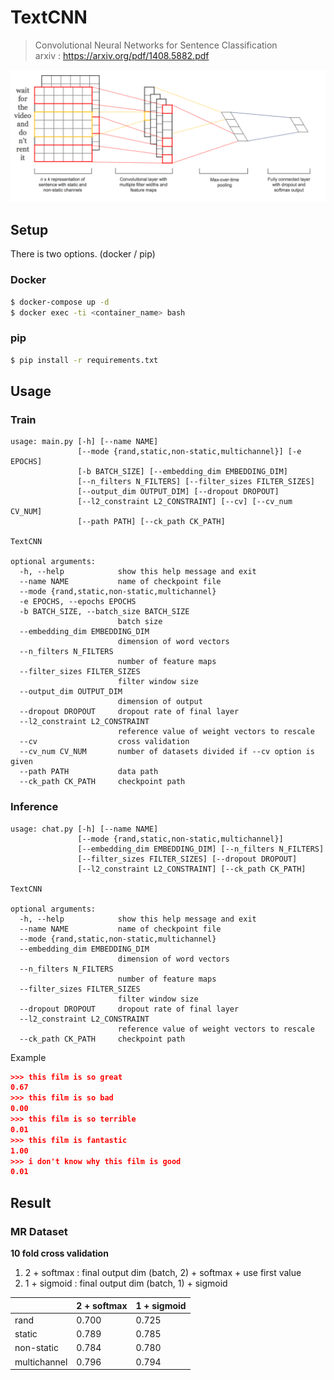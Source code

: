 # TextCNN

> Convolutional Neural Networks for Sentence Classification  
> arxiv : <https://arxiv.org/pdf/1408.5882.pdf>

![image](img/model.png)

## Setup
There is two options. (docker / pip)

### Docker
```bash
$ docker-compose up -d
$ docker exec -ti <container_name> bash
```
### pip
```bash
$ pip install -r requirements.txt
```

## Usage
### Train
```
usage: main.py [-h] [--name NAME]
               [--mode {rand,static,non-static,multichannel}] [-e EPOCHS]
               [-b BATCH_SIZE] [--embedding_dim EMBEDDING_DIM]
               [--n_filters N_FILTERS] [--filter_sizes FILTER_SIZES]
               [--output_dim OUTPUT_DIM] [--dropout DROPOUT]
               [--l2_constraint L2_CONSTRAINT] [--cv] [--cv_num CV_NUM]
               [--path PATH] [--ck_path CK_PATH]

TextCNN

optional arguments:
  -h, --help            show this help message and exit
  --name NAME           name of checkpoint file
  --mode {rand,static,non-static,multichannel}
  -e EPOCHS, --epochs EPOCHS
  -b BATCH_SIZE, --batch_size BATCH_SIZE
                        batch size
  --embedding_dim EMBEDDING_DIM
                        dimension of word vectors
  --n_filters N_FILTERS
                        number of feature maps
  --filter_sizes FILTER_SIZES
                        filter window size
  --output_dim OUTPUT_DIM
                        dimension of output
  --dropout DROPOUT     dropout rate of final layer
  --l2_constraint L2_CONSTRAINT
                        reference value of weight vectors to rescale
  --cv                  cross validation
  --cv_num CV_NUM       number of datasets divided if --cv option is given
  --path PATH           data path
  --ck_path CK_PATH     checkpoint path
```
### Inference
```
usage: chat.py [-h] [--name NAME]
               [--mode {rand,static,non-static,multichannel}]
               [--embedding_dim EMBEDDING_DIM] [--n_filters N_FILTERS]
               [--filter_sizes FILTER_SIZES] [--dropout DROPOUT]
               [--l2_constraint L2_CONSTRAINT] [--ck_path CK_PATH]

TextCNN

optional arguments:
  -h, --help            show this help message and exit
  --name NAME           name of checkpoint file
  --mode {rand,static,non-static,multichannel}
  --embedding_dim EMBEDDING_DIM
                        dimension of word vectors
  --n_filters N_FILTERS
                        number of feature maps
  --filter_sizes FILTER_SIZES
                        filter window size
  --dropout DROPOUT     dropout rate of final layer
  --l2_constraint L2_CONSTRAINT
                        reference value of weight vectors to rescale
  --ck_path CK_PATH     checkpoint path
```
Example
```json
>>> this film is so great
0.67
>>> this film is so bad
0.00
>>> this film is so terrible
0.01
>>> this film is fantastic
1.00
>>> i don't know why this film is good
0.01
```

## Result
### MR Dataset

**10 fold cross validation**
1. 2 + softmax : final output dim (batch, 2) + softmax + use first value
2. 1 + sigmoid : final output dim (batch, 1) + sigmoid

|   | 2 + softmax | 1 + sigmoid  |
|---|---|---|
| rand  |  0.700 | 0.725 |
| static  | 0.789  | 0.785  | 
| non-static  | 0.784  | 0.780 |
| multichannel  | 0.796  | 0.794  | 
